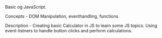 Basic og JavaScript.

Concepts - DOM Manipulation, eventhandling, functions

Description - Creating basic Calculator in JS to learn some JS topics. Using event-listners to handle button clicks and perform calculations.
